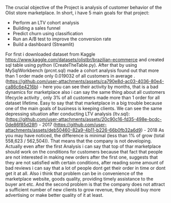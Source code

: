 The crucial objective of the Project is analysis of customer behavior of the Olist store marketplace.
In short, i have 5 main goals for that project:

- Perform an LTV cohort analysis
- Building a sales funnel
- Predict churn using classification
- Run an A/B test to improve the conversion rate
- Build a dashboard (Streamlit)

For first i downloaded dataset from Kaggle https://www.kaggle.com/datasets/olistbr/brazilian-ecommerce and created sql table using python (CreateTheTable.py). After that by using MySqlWorkbench (prcnt.sql) made a cohort analysis found out that more than 1 order made only 0.019032 of all customers in average . (https://github.com/user-attachments/assets/ca790e8d-ac03-4036-80e4-ca86c6e4216b) - here you can see their activity by months, that is a bad dynamics for marketplace also i can say the same thing about all customers lifecycle activity , only 3% of all customers made more than 1 order for all dataset lifetime. Easy to say that that marketplace in a big trouble because one of the main goals of business is keeping clients. We can see the same depressing situation after conducting LTV analysis (ltv.sql):
(https://github.com/user-attachments/assets/20c90c16-fd35-498e-bcdc-0de86f85d28f) - 2017
(https://github.com/user-attachments/assets/deb50460-82a9-4b11-b226-66b0fb32a6d9) - 2018
As you may have noticed, the difference is minimal (less than 1% of grow (total 558,623 / 562,504)). That means that the company is not developing. Actually even after the first Analysis i can say that top of thar marketplace should work on the conditions for customers
because that fact that people are not interested in making new orders after the first one, suggests that they are not satisfied with certain conditions, after reading some amount of bad reviews i can say that a lot of people dont get their order in time or dont get it at all. Also i think that problem can be in convenience of the marketplace website, goods quality, providing timely assistance to the buyer ant etc.
And the second problem is that the company does not attract a sufficient number of new clients to grow revenue, they should buy more advertising or make better quality of it at least.
